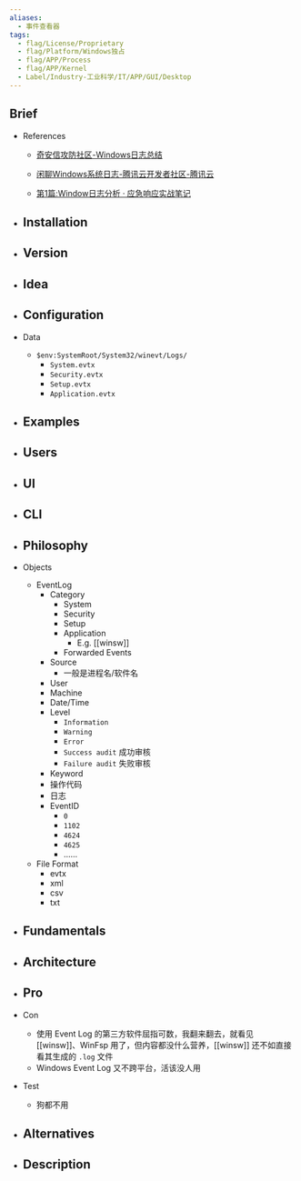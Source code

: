 ```yaml
---
aliases:
  - 事件查看器
tags:
  - flag/License/Proprietary
  - flag/Platform/Windows独占
  - flag/APP/Process
  - flag/APP/Kernel
  - Label/Industry-工业科学/IT/APP/GUI/Desktop
---
```


## Brief

- References
    - [奇安信攻防社区-Windows日志总结](https://forum.butian.net/share/355)

    - [闲聊Windows系统日志-腾讯云开发者社区-腾讯云](https://cloud.tencent.com/developer/article/1170984)

    - [第1篇:Window日志分析 · 应急响应实战笔记](https://bypass007.github.io/Emergency-Response-Notes/LogAnalysis/%E7%AC%AC1%E7%AF%87%EF%BC%9AWindow%E6%97%A5%E5%BF%97%E5%88%86%E6%9E%90.html)

- Installation
    - 

- Version
    - 

- Idea
    - 

- Configuration
    - 

- Data
    - `$env:SystemRoot/System32/winevt/Logs/`
        - `System.evtx`
        - `Security.evtx`
        - `Setup.evtx`
        - `Application.evtx`

- Examples
    - 

- Users
    - 

- UI
    - 

- CLI
    - 

- Philosophy
    - 

- Objects
    - EventLog
        - Category
            - System
            - Security
            - Setup
            - Application
                - E.g. [[winsw]]
            - Forwarded Events
        - Source
            - 一般是进程名/软件名
        - User
        - Machine
        - Date/Time
        - Level
            - `Information`
            - `Warning`
            - `Error`
            - `Success audit` 成功审核
            - `Failure audit` 失败审核
        - Keyword
        - 操作代码
        - 日志
        - EventID
            - `0`
            - `1102`
            - `4624`
            - `4625`
            - ……
    - File Format
        - evtx
        - xml
        - csv
        - txt

- Fundamentals
    - 

- Architecture
    - 

- Pro
    - 

- Con
    - 使用 Event Log 的第三方软件屈指可数，我翻来翻去，就看见 [[winsw]]、WinFsp 用了，但内容都没什么营养，[[winsw]] 还不如直接看其生成的 `.log` 文件
    - Windows Event Log 又不跨平台，活该没人用

- Test
    - 狗都不用

- Alternatives
    - 

- Description
    - 
